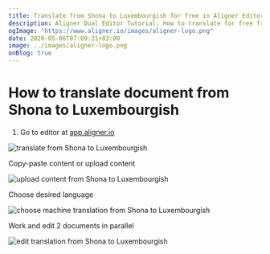 ```yaml
---
title: Translate from Shona to Luxembourgish for free in Aligner Editor
description: Aligner Dual Editor Tutorial. How to translate for free from Shona to Luxembourgish. Aligner is multilingual document management platform. 
ogImage: "https://www.aligner.io/images/aligner-logo.png"
date: 2020-05-06T07:09:21+03:00
image: ../images/aligner-logo.png
onBlog: true
---
```


# How to translate document from Shona to Luxembourgish

1. Go to editor at [app.aligner.io](https://app.aligner.io "Aligner App web page")

![translate from Shona to Luxembourgish](../aligner-blank-editor.png "translate from Shona to Luxembourgish")

Copy-paste content or upload content

![upload content from Shona to Luxembourgish](../aligner-uploaded-document.png "upload content from Shona to Luxembourgish")

Choose desired language

![choose machine translation from Shona to Luxembourgish](../aligner-language-dropdown.png "choose machine translation from Shona to Luxembourgish")

Work and edit 2 documents in parallel

![edit translation from Shona to Luxembourgish](../aligner-double-sitded-editor.png "edit translation from Shona to Luxembourgish")


